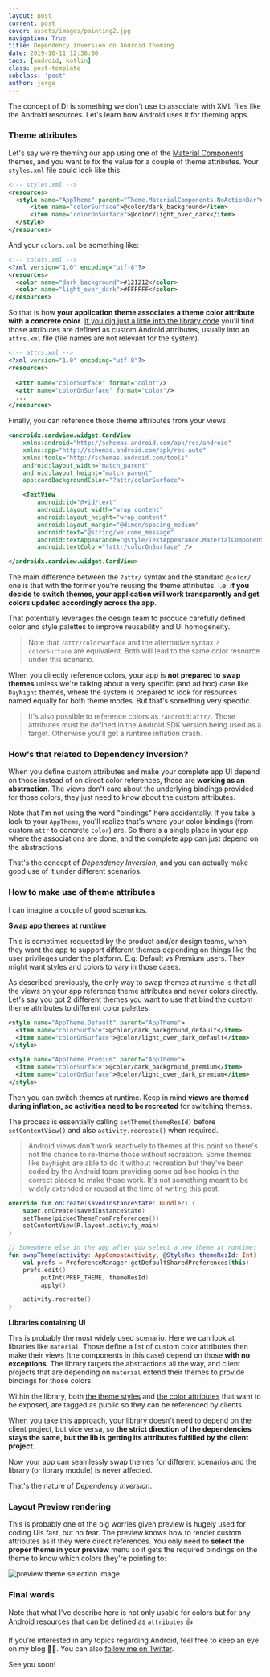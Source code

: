 ```yaml
---
layout: post
current: post
cover: assets/images/painting2.jpg
navigation: True
title: Dependency Inversion on Android Theming
date: 2019-10-11 12:36:00
tags: [android, kotlin]
class: post-template
subclass: 'post'
author: jorge
---
```


The concept of DI is something we don't use to associate with XML files like the Android resources. Let's learn how Android uses it for theming apps.

### Theme attributes


Let's say we're theming our app using one of the [Material Components](https://github.com/material-components/material-components-android) themes, and you want to fix the value for a couple of theme attributes. Your `styles.xml` file could look like this.

```xml
<!-- styles.xml -->
<resources>
  <style name="AppTheme" parent="Theme.MaterialComponents.NoActionBar">
      <item name="colorSurface">@color/dark_background</item>
      <item name="colorOnSurface">@color/light_over_dark</item>
  </style>
</resources>
```

And your `colors.xml` be something like:

```xml
<!-- colors.xml -->
<?xml version="1.0" encoding="utf-8"?>
<resources>
  <color name="dark_background">#121212</color>
  <color name="light_over_dark">#FFFFFF</color>
</resources>
```

So that is how **your application theme associates a theme color attribute with a concrete color**. [If you dig just a little into the library code](https://github.com/material-components/material-components-android/blob/e2eec4aca1795c2795f52098e391c85ccc95a1a4/lib/java/com/google/android/material/color/res/values/attrs.xml#L26) you'll find those attributes are defined as custom Android attributes, usually into an `attrs.xml` file (file names are not relevant for the system).

```xml
<!-- attrs.xml -->
<?xml version="1.0" encoding="utf-8"?>
<resources>
  ...
  <attr name="colorSurface" format="color"/>
  <attr name="colorOnSurface" format="color"/>
  ...
</resources>
```

Finally, you can reference those theme attributes from your views.

```xml
<androidx.cardview.widget.CardView
    xmlns:android="http://schemas.android.com/apk/res/android"
    xmlns:app="http://schemas.android.com/apk/res-auto"
    xmlns:tools="http://schemas.android.com/tools"
    android:layout_width="match_parent"
    android:layout_height="match_parent"
    app:cardBackgroundColor="?attr/colorSurface">

    <TextView
        android:id="@+id/text"
        android:layout_width="wrap_content"
        android:layout_height="wrap_content"
        android:layout_margin="@dimen/spacing_medium"
        android:text="@string/welcome_message"
        android:textAppearance="@style/TextAppearance.MaterialComponents.Headline6"
        android:textColor="?attr/colorOnSurface" />

</androidx.cardview.widget.CardView>
```

The main difference between the `?attr/` syntax and the standard `@color/` one is that with the former you're reusing the theme attributes. I.e: **if you decide to switch themes, your application will work transparently and get colors updated accordingly across the app**.

That potentially leverages the design team to produce carefully defined color and style palettes to improve reusability and UI homogeneity.

> Note that `?attr/colorSurface` and the alternative syntax `?colorSurface` are equivalent. Both will lead to the same color resource under this scenario.

When you directly reference colors, your app is **not prepared to swap themes** unless we're talking about a very specific (and ad hoc) case like `DayNight` themes, where the system is prepared to look for resources named equally for both theme modes. But that's something very specific.

> It's also possible to reference colors as `?android:attr/`. Those attributes must be defined in the Android SDK version being used as a target. Otherwise you'll get a runtime inflation crash.

### How's that related to Dependency Inversion?

When you define custom attributes and make your complete app UI depend on those instead of on direct color references, those are **working as an abstraction**. The views don't care about the underlying bindings provided for those colors, they just need to know about the custom attributes.

Note that I'm not using the word "bindings" here accidentally. If you take a look to your `AppTheme`, you'll realize that's where your color bindings (from custom `attr` to concrete `color`) are. So there's a single place in your app where the associations are done, and the complete app can just depend on the abstractions.

That's the concept of *Dependency Inversion*, and you can actually make good use of it under different scenarios.

### How to make use of theme attributes

I can imagine a couple of good scenarios.

**Swap app themes at runtime**

This is sometimes requested by the product and/or design teams, when they want the app to support different themes depending on things like the user privileges under the platform. E.g: Default vs Premium users. They might want styles and colors to vary in those cases.

As described previously, the only way to swap themes at runtime is that all the views on your app reference theme attributes and never colors directly. Let's say you got 2 different themes you want to use that bind the custom theme attributes to different color palettes:

```xml
<style name="AppTheme.Default" parent="AppTheme">
  <item name="colorSurface">@color/dark_background_default</item>
  <item name="colorOnSurface">@color/light_over_dark_default</item>
</style>

<style name="AppTheme.Premium" parent="AppTheme">
  <item name="colorSurface">@color/dark_background_premium</item>
  <item name="colorOnSurface">@color/light_over_dark_premium</item>
</style>
```

Then you can switch themes at runtime. Keep in mind **views are themed during inflation, so activities need to be recreated** for switching themes.

The process is essentially calling `setTheme(themeResId)` before `setContentView()` and also `activity.recreate()` when required.

> Android views don't work reactively to themes at this point so there's not the chance to re-theme those without recreation. Some themes like `DayNight` are able to do it without recreation but they've been coded by the Android team providing some ad hoc hooks in the correct places to make those work. It's not something meant to be widely extended or reused at the time of writing this post.

```kotlin
override fun onCreate(savedInstanceState: Bundle?) {
    super.onCreate(savedInstanceState)
    setTheme(pickedThemeFromPreferences())
    setContentView(R.layout.activity_main)
}

// Somewhere else in the app after you select a new theme at runtime:
fun swapTheme(activity: AppCompatActivity, @StyleRes themeResId: Int) {
    val prefs = PreferenceManager.getDefaultSharedPreferences(this)
    prefs.edit()
        .putInt(PREF_THEME, themeResId)
        .apply()

    activity.recreate()
}
```

**Libraries containing UI**

This is probably the most widely used scenario. Here we can look at libraries like `material`. Those define a list of custom color attributes then make their views (the components in this case) depend on those **with no exceptions**. The library targets the abstractions all the way, and client projects that are depending on `material` extend their themes to provide bindings for those colors.

Within the library, both [the theme styles](https://github.com/material-components/material-components-android/blob/e2eec4aca1795c2795f52098e391c85ccc95a1a4/lib/java/com/google/android/material/theme/res-public/values/public.xml#L21) and [the color attributes](https://github.com/material-components/material-components-android/blob/e2eec4aca1795c2795f52098e391c85ccc95a1a4/lib/java/com/google/android/material/color/res-public/values/public.xml#L17) that want to be exposed, are tagged as public so they can be referenced by clients.

When you take this approach, your library doesn't need to depend on the client project, but vice versa, so **the strict direction of the dependencies stays the same, but the lib is getting its attributes fulfilled by the client project**.

Now your app can seamlessly swap themes for different scenarios and the library (or library module) is never affected.

That's the nature of *Dependency Inversion*.

### Layout Preview rendering

This is probably one of the big worries given preview is hugely used for coding UIs fast, but no fear. The preview knows how to render custom attributes as if they were direct references. You only need to **select the proper theme in your preview** menu so it gets the required bindings on the theme to know which colors they're pointing to:

![preview theme selection image](/assets/images/preview_theme_selection.png)


### Final words

Note that what I've describe here is not only usable for colors but for any Android resources that can be defined as `attributes` 👍

If you’re interested in any topics regarding Android, feel free to keep an eye on my blog 🙏🏽. You can also [follow me on Twitter](https://twitter.com/JorgeCastilloPR).

See you soon!
